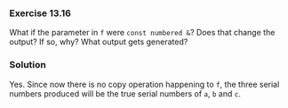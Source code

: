 ### Exercise 13.16

What if the parameter in `f` were `const numbered &`? Does that change the
output? If so, why? What output gets generated?

### Solution

Yes. Since now there is no copy operation happening to `f`, the three serial
numbers produced will be the true serial numbers of `a`, `b` and `c`.
